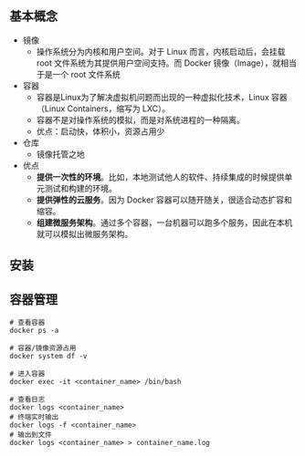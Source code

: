 ## 基本概念
- 镜像
   - 操作系统分为内核和用户空间。对于 Linux 而言，内核启动后，会挂载 root 文件系统为其提供用户空间支持。而 Docker 镜像（Image），就相当于是一个 root 文件系统
- 容器
   - 容器是Linux为了解决虚拟机问题而出现的一种虚拟化技术，Linux 容器（Linux Containers，缩写为 LXC）。
   - 容器不是对操作系统的模拟，而是对系统进程的一种隔离。
   - 优点：启动快，体积小，资源占用少
- 仓库
   - 镜像托管之地
- 优点
   - **提供一次性的环境**。比如，本地测试他人的软件、持续集成的时候提供单元测试和构建的环境。
   - **提供弹性的云服务**。因为 Docker 容器可以随开随关，很适合动态扩容和缩容。
   - **组建微服务架构**。通过多个容器，一台机器可以跑多个服务，因此在本机就可以模拟出微服务架构。

## 安装


## 容器管理
```shell
# 查看容器
docker ps -a

# 容器/镜像资源占用
docker system df -v

# 进入容器
docker exec -it <container_name> /bin/bash

# 查看日志
docker logs <container_name>
# 终端实时输出
docker logs -f <container_name>
# 输出到文件
docker logs <container_name> > container_name.log

```